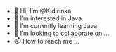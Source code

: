 - 👋 Hi, I’m @Kidirinka
- 👀 I’m interested in Java
- 🌱 I’m currently learning Java
- 💞️ I’m looking to collaborate on ...
- 📫 How to reach me ...

<!---
Kidirinka/Kidirinka is a ✨ special ✨ repository because its `README.md` (this file) appears on your GitHub profile.
You can click the Preview link to take a look at your changes.
--->
